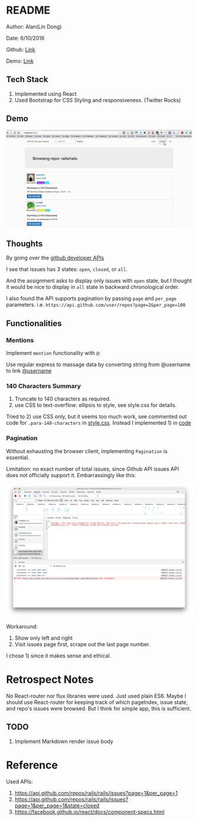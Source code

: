 # README

Author: Alan(Lin Dong)

Date: 6/10/2016

Github: [Link](https://github.com/ldong/github_issues_viewer)

Demo: [Link](http://ldong.org/github_issues_viewer/)

## Tech Stack

1. Implemented using React
2. Used Bootstrap for CSS Styling and responsiveness. (Twitter Rocks)

## Demo

![](./screenshots/demo.gif)

## Thoughts
By going over the [github developer APIs](https://developer.github.com/v3/issues/#list-issues-for-a-repository)

I see that issues has 3 states: `open`, `closed`, or `all`.

And the assignment asks to display only issues with `open` state, but I thought it would be nice to display in `all` state in backward chronological order.

I also found the API supports pagination by passing `page` and `per_page` parameters. i.e. `https://api.github.com/user/repos?page=2&per_page=100`

## Functionalities

### Mentions
Implement `mention` functionality with `@`:

Use regular express to massage data by converting string from @username
to link <a target="_blank" href="https://github.com/username">@username</a>

### 140 Characters Summary

1. Truncate to 140 characters as required.
2. use CSS to text-overflow: ellipsis to style, see style.css for details.

Tried to 2) use CSS only, but it seems too much work, see commented out code for `.para-140-characters` in [style.css](./code/style.css). Instead I implemented 1) in [code](./code/views/listView.jsx)

### Pagination

Without exhausting the browser client, implementing `Pagination` is essential.

Limitation: no exact number of total issues, since Github API issues API does not officially support it.
Embarrassingly like this:

![](./screenshots/api_outage.png)


Workaround:

1. Show only left and right
2. Visit issues page first, scrape out the last page number.

I chose 1) since it makes sense and ethical.

# Retrospect Notes

No React-router nor flux libraries were used. Just used plain ES6. Maybe I should use React-router for
keeping track of which pageIndex, issue state, and repo's issues were browsed. But I think for simple app, this is sufficient.

## TODO
1. Implement Markdown render issue body

# Reference

Used APIs:

1. https://api.github.com/repos/rails/rails/issues?page=1&per_page=1
2. https://api.github.com/repos/rails/rails/issues?page=1&per_page=1&state=closed
3. https://facebook.github.io/react/docs/component-specs.html

